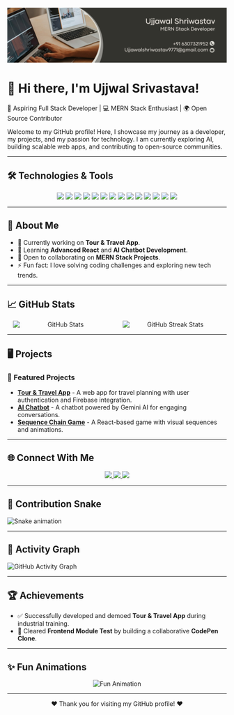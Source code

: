 ![Header](https://github.com/Ujjwalsri03/Ujjwalsri03/blob/main/assets/cover-letter.png)

# 👋 Hi there, I'm **Ujjwal Srivastava**!

🚀 Aspiring Full Stack Developer | 💻 MERN Stack Enthusiast | 🌍 Open Source Contributor

Welcome to my GitHub profile! Here, I showcase my journey as a developer, my projects, and my passion for technology. I am currently exploring AI, building scalable web apps, and contributing to open-source communities.

---

## 🛠️ **Technologies & Tools**

<p align="center">
  <!-- Programming Languages -->
  <img src="https://img.shields.io/badge/Language-C++-00599c?style=for-the-badge&logo=cplusplus&logoColor=white"/>
  <img src="https://img.shields.io/badge/Language-Java-007396?style=for-the-badge&logo=java&logoColor=white"/>
  <img src="https://img.shields.io/badge/Language-JavaScript-f7df1e?style=for-the-badge&logo=javascript&logoColor=black"/>
  <img src="https://img.shields.io/badge/Language-SQL-4479A1?style=for-the-badge&logo=postgresql&logoColor=white"/>
  
  <!-- Frontend Tools -->
  <img src="https://img.shields.io/badge/Frontend-React-61DAFB?style=for-the-badge&logo=react&logoColor=black"/>
  <img src="https://img.shields.io/badge/Frontend-HTML5-e34f26?style=for-the-badge&logo=html5&logoColor=white"/>
  <img src="https://img.shields.io/badge/Frontend-CSS3-1572b6?style=for-the-badge&logo=css3&logoColor=white"/>
  
  <!-- Backend Tools -->
  <img src="https://img.shields.io/badge/Backend-Firebase-ffca28?style=for-the-badge&logo=firebase&logoColor=black"/>
  <img src="https://img.shields.io/badge/Backend-Node.js-339933?style=for-the-badge&logo=node.js&logoColor=white"/>
  <img src="https://img.shields.io/badge/Backend-Express.js-000000?style=for-the-badge&logo=express&logoColor=white"/>
  
  <!-- Databases -->
  <img src="https://img.shields.io/badge/Database-MySQL-4479A1?style=for-the-badge&logo=mysql&logoColor=white"/>
  <img src="https://img.shields.io/badge/Database-MongoDB-47A248?style=for-the-badge&logo=mongodb&logoColor=white"/>
  
  <!-- Tools & Platforms -->
  <img src="https://img.shields.io/badge/Tools-GitHub-181717?style=for-the-badge&logo=github&logoColor=white"/>
  <img src="https://img.shields.io/badge/Tools-VSCode-007ACC?style=for-the-badge&logo=visualstudiocode&logoColor=white"/>
  
 
</p>


---

## 🌟 **About Me**

- 🔭 Currently working on **Tour & Travel App**.
- 🌱 Learning **Advanced React** and **AI Chatbot Development**.
- 🤝 Open to collaborating on **MERN Stack Projects**.
- ⚡ Fun fact: I love solving coding challenges and exploring new tech trends.

---

## 📈 **GitHub Stats**

<p align="center" style="display: flex; justify-content: space-around; flex-wrap: wrap;">
  <img src="https://github-readme-stats.vercel.app/api?username=Ujjwalsri03&show_icons=true&theme=radical" alt="GitHub Stats" style="width: 45%; max-width: 400px;"/>
  <img src="https://streak-stats.demolab.com?user=Ujjwalsri03&theme=radical" alt="GitHub Streak Stats" style="width: 45%; max-width: 400px;"/>
</p>


---

## 🖥️ **Projects**

### 🚀 Featured Projects
- **[Tour & Travel App](https://github.com/Ujjwalsri03/TourTravelApp)** - A web app for travel planning with user authentication and Firebase integration.
- **[AI Chatbot](https://github.com/Ujjwalsri03/AIChatbot)** - A chatbot powered by Gemini AI for engaging conversations.
- **[Sequence Chain Game](https://github.com/Ujjwalsri03/SequenceChain)** - A React-based game with visual sequences and animations.

---

## 🌐 **Connect With Me**
<p align="center">
  <a href="https://www.linkedin.com/in/ujjwalsrivastava">
    <img src="https://img.shields.io/badge/LinkedIn-Ujjwal%20Srivastava-blue?style=for-the-badge&logo=linkedin"/>
  </a>
  <a href="https://github.com/Ujjwalsri03">
    <img src="https://img.shields.io/badge/GitHub-Ujjwalsri03-181717?style=for-the-badge&logo=github"/>
  </a>
  <a href="mailto:ujjawalshriwastav9771@gmail.com">
    <img src="https://img.shields.io/badge/Email-ujjwalsrivastava03@gmail.com-d14836?style=for-the-badge&logo=gmail&logoColor=white"/>
  </a>
</p>

---

## 🐍 **Contribution Snake**

![Snake animation](https://github.com/Ujjwalsri03/Ujjwalsri03/blob/output/github-contribution-grid-snake.svg)

---

## 🎨 **Activity Graph**

![GitHub Activity Graph](https://github-readme-activity-graph.cyclic.app/graph?username=Ujjwalsri03&theme=react-dark)

---

## 🏆 **Achievements**

- ✅ Successfully developed and demoed **Tour & Travel App** during industrial training.
- 💪 Cleared **Frontend Module Test** by building a collaborative **CodePen Clone**.

---

## ✨ **Fun Animations**
<p align="center">
  <img src="https://github.com/Ujjwalsri03/Ujjwalsri03/raw/main/cool-animation.gif" alt="Fun Animation" width="500"/>
</p>

---

<p align="center">❤️ Thank you for visiting my GitHub profile! ❤️</p>

